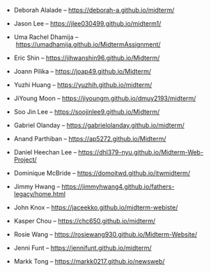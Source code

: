 - Deborah Alalade – https://deborah-a.github.io/midterm/
- Jason Lee – https://jlee030499.github.io/midterm1/
- Uma Rachel Dhamija – https://umadhamija.github.io/MidtermAssignment/
- Eric Shin – https://jihwanshin96.github.io/Midterm/
- Joann Pilika – https://joap49.github.io/Midterm/
- Yuzhi Huang – https://yuzhih.github.io/midterm/


- JiYoung Moon – https://jiyoungm.github.io/dmuy2193/midterm/
- Soo Jin Lee – https://soojinlee9.github.io/Midterm/
- Gabriel Olanday – https://gabrielolanday.github.io/midterm/
- Anand Parthiban – https://ap5272.github.io/Midterm/
- Daniel Heechan Lee – https://dhl379-nyu.github.io/Midterm-Web-Project/
- Dominique McBride – https://domoitwd.github.io/itwmidterm/


- Jimmy Hwang – https://jimmyhwang4.github.io/fathers-legacy/home.html
- John Knox – https://jaceekko.github.io/midterm-webiste/
- Kasper Chou – https://chc650.github.io/midterm/
- Rosie Wang – https://rosiewang930.github.io/Midterm-Website/
- Jenni Funt – https://jennifunt.github.io/midterm/
- Markk Tong – https://markk0217.github.io/newsweb/
